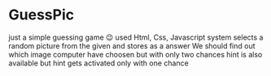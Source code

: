 # GuessPic
just a simple guessing game 😉 used Html, Css, Javascript
system selects a random picture from the given and stores as a answer
We should find out which image computer have choosen but with only two chances
hint is also available but hint gets activated only with one chance

